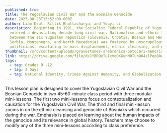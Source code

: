 ```yaml
---
published: true
title: The Yugoslavian Civil War and the Bosnian Genocide
date: 2023-08-23T15:52:00.000Z
author: Liam Krol, Rittik Bhattacharya, and Youyi Li
description: Beginning in 1991, the Socialist Federal Republic of Yugoslavia
  entered a devastating decade-long civil war. Nationalism and ethnic tension
  between the six Yugoslav republics (Slovenia, Croatia, Bosnia and Herzegovina,
  Serbia, Montenegro, and North Macedonia) was fostered by unscrupulous
  politicians, escalating to mass displacement, ethnic cleansing, and genocide.
thumbnail: /src/content/uploads/gravestones-srebrenica-potocari-memorial-centre-bosnia-and-herzegovina-2003.webp
link: https://drive.google.com/file/d/1YBRQeTLIxmcDXGunN0TuhOO4slPep80A/view?usp=sharing
tags:
  - tag: Grades 9 -12
  - tag: 2 Days
  - tag: National Identity, Crimes Against Humanity, and Globalization
---
```

This lesson plan is designed to cover the Yugoslavian Civil War and the Bosnian Genocide in two 45-60-minute class period with three modular mini-lessons. The first two mini-lessons focus on contextualization and causation for the Yugoslavian Civil War. The third and final mini-lesson zooms in on the ethnic cleansing and genocide of Bosniaks which occurred during the war. Emphasis is placed on learning about the human impacts of the genocide and its relevance in global history. Teachers may choose to modify any of the three mini-lessons according to class preference.
